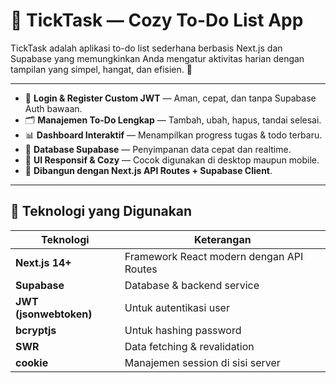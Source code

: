 # 🧭 TickTask — Cozy To-Do List App

TickTask adalah aplikasi to-do list sederhana berbasis Next.js dan Supabase yang memungkinkan Anda mengatur aktivitas harian dengan tampilan yang simpel, hangat, dan efisien. 💖

---

- 🔐 **Login & Register Custom JWT** — Aman, cepat, dan tanpa Supabase Auth bawaan.  
- 🗂️ **Manajemen To-Do Lengkap** — Tambah, ubah, hapus, tandai selesai.  
- 📊 **Dashboard Interaktif** — Menampilkan progress tugas & todo terbaru.  
- 💾 **Database Supabase** — Penyimpanan data cepat dan realtime.  
- 🎨 **UI Responsif & Cozy** — Cocok digunakan di desktop maupun mobile.  
- 🌈 **Dibangun dengan Next.js API Routes + Supabase Client**. 

---

## 🧠 Teknologi yang Digunakan

| Teknologi | Keterangan |
|------------|-------------|
| **Next.js 14+** | Framework React modern dengan API Routes |
| **Supabase** | Database & backend service |
| **JWT (jsonwebtoken)** | Untuk autentikasi user |
| **bcryptjs** | Untuk hashing password |
| **SWR** | Data fetching & revalidation |
| **cookie** | Manajemen session di sisi server |
